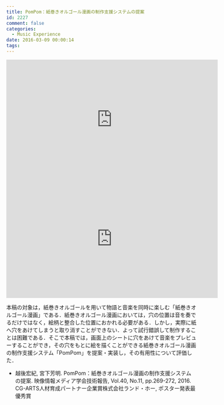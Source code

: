 ```yaml
---
title: PomPom：紙巻きオルゴール漫画の制作支援システムの提案
id: 2227
comment: false
categories:
  - Music Experience
date: 2016-03-09 00:00:14
tags:
---
```



<iframe width="560" height="315" src="https://www.youtube.com/embed/2nfCFhLHzMk" frameborder="0" allowfullscreen></iframe>



<iframe width="560" height="315" src="https://www.youtube.com/embed/U8Mu8Hmyofo" frameborder="0" allowfullscreen></iframe>


本稿の対象は，紙巻きオルゴールを用いて物語と音楽を同時に楽しむ「紙巻きオルゴール漫画」である．紙巻きオルゴール漫画においては，穴の位置は音を奏でるだけではなく，絵柄と整合した位置におかれる必要がある．しかし，実際に紙へ穴をあけてしまうと取り消すことができない．よって試行錯誤して制作することは困難である．そこで本稿では，画面上のシートに穴をあけて音楽をプレビューすることができ，その穴をもとに絵を描くことができる紙巻きオルゴール漫画の制作支援システム「PomPom」を提案・実装し，その有用性について評価した．

*   越後宏紀, 宮下芳明. PomPom：紙巻きオルゴール漫画の制作支援システムの提案. 映像情報メディア学会技術報告, Vol.40, No.11, pp.269-272, 2016\. CG-ARTS人材育成パートナー企業賞株式会社ランド・ホー, ポスター発表最優秀賞
